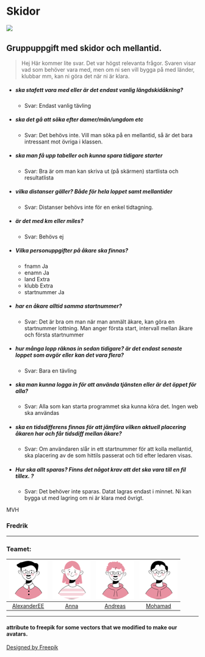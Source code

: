 # Skidor
![](https://ya.se/wp-content/uploads/2020/11/ya-logo-blue-bg.svg)

## Gruppuppgift med skidor och mellantid.

> Hej 
Här kommer lite svar. Det var högst relevanta frågor. Svaren visar vad som behöver vara med, men om ni sen vill bygga på med länder, klubbar mm, kan ni göra det när ni är klara.

- ##### ska stafett vara med eller är det endast vanlig längdskidåkning?

   - Svar: Endast vanlig tävling

- ##### ska det gå att söka efter damer/män/ungdom etc
   - Svar: Det behövs inte. Vill man söka på en mellantid, så är det bara intressant mot övriga i klassen.

- ##### ska man få upp tabeller och kunna spara tidigare starter
   - Svar: Bra är om man kan skriva ut (på skärmen) startlista och resultatlista

- ##### vilka distanser gäller? Både för hela loppet samt mellantider
   - Svar: Distanser behövs inte för en enkel tidtagning.

- ##### är det med km eller miles? 
   - Svar: Behövs ej

- ##### Vilka personuppgifter på åkare ska finnas?
   - fnamn Ja
   - enamn Ja
   - land    Extra
   - klubb    Extra
   - startnummer Ja

- ##### har en åkare alltid samma startnummer? 
   - Svar: Det är bra om man när man anmält äkare, kan göra en startnummer lottning. Man anger första start, intervall mellan åkare och första startnummer

- ##### hur många lopp räknas in sedan tidigare? är det endast senaste loppet som avgör eller kan det vara flera?
   - Svar: Bara en tävling

- ##### ska man kunna logga in för att använda tjänsten eller är det öppet för alla?
   - Svar: Alla som kan starta programmet ska kunna köra det. Ingen web ska användas

- ##### ska en tidsdifferens finnas för att jämföra vilken aktuell placering åkaren har och får tidsdiff mellan åkare?
   - Svar: Om användaren slår in ett startnummer för att kolla mellantid, ska placering av de som hittils passerat och tid efter ledaren visas.


- ##### Hur ska allt sparas? Finns det något krav att det ska vara till en fil tillex. ?
   - Svar: Det behöver inte sparas. Datat lagras endast i minnet. Ni kan bygga ut med lagring om ni är klara med övrigt.


MVH
### Fredrik
------------
### Teamet:

| ![](https://github.com/Rassey/Skidor/blob/readmefix_alex/img/Alex.png)  | ![](https://github.com/Rassey/Skidor/blob/readmefix_alex/img/Anna.png)  | ![](https://github.com/Rassey/Skidor/blob/readmefix_alex/img/Andreas.png)  | ![](https://github.com/Rassey/Skidor/blob/readmefix_alex/img/Mohamad.png)  |
| :------------: | :------------: | :------------: | :------------: |
| [AlexanderEE](https://github.com/AlexanderEE95 "Alexander")  | [Anna](https://github.com/Falafeln "Anna")  | [Andreas](https://github.com/Rassey "Andreas")  | [Mohamad](https://github.com/MohamadOjail "Mohamad")  |



-----------



#### attribute to freepik for some vectors that we modified to make our avatars.
<a href="http://www.freepik.com">Designed by Freepik</a>
